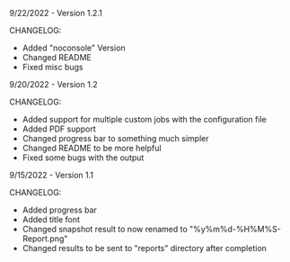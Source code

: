 9/22/2022 - Version 1.2.1

CHANGELOG:
- Added "noconsole" Version
- Changed README
- Fixed misc bugs

9/20/2022 - Version 1.2

CHANGELOG:
- Added support for multiple custom jobs with the configuration file
- Added PDF support
- Changed progress bar to something much simpler
- Changed README to be more helpful
- Fixed some bugs with the output

9/15/2022 - Version 1.1

CHANGELOG:
- Added progress bar
- Added title font
- Changed snapshot result to now renamed to "%y%m%d-%H%M%S-Report.png"
- Changed results to be sent to "reports" directory after completion